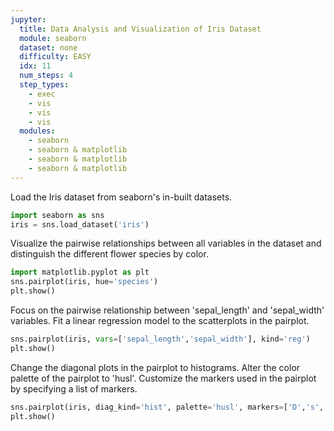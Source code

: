 ```yaml
---
jupyter:
  title: Data Analysis and Visualization of Iris Dataset
  module: seaborn
  dataset: none
  difficulty: EASY
  idx: 11
  num_steps: 4
  step_types:
    - exec
    - vis
    - vis
    - vis
  modules: 
    - seaborn
    - seaborn & matplotlib
    - seaborn & matplotlib
    - seaborn & matplotlib
---
```



Load the Iris dataset from seaborn's in-built datasets.
```python
import seaborn as sns
iris = sns.load_dataset('iris')
```

Visualize the pairwise relationships between all variables in the dataset and distinguish the different flower species by color.
```python
import matplotlib.pyplot as plt
sns.pairplot(iris, hue='species')
plt.show()
```

Focus on the pairwise relationship between 'sepal_length' and 'sepal_width' variables. Fit a linear regression model to the scatterplots in the pairplot.
```python
sns.pairplot(iris, vars=['sepal_length','sepal_width'], kind='reg')
plt.show()
```

Change the diagonal plots in the pairplot to histograms. Alter the color palette of the pairplot to 'husl'. Customize the markers used in the pairplot by specifying a list of markers.
```python
sns.pairplot(iris, diag_kind='hist', palette='husl', markers=['D','s','D'])
plt.show()
```
